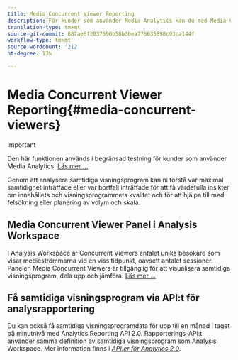 ```yaml
---
title: Media Concurrent Viewer Reporting
description: För kunder som använder Media Analytics kan du med Media Concurrent Viewer-panelen i Analysis Workspace analysera samtidiga visningsprogram för att förstå var maximal samtidighet inträffade eller var bortfall inträffade.
translation-type: tm+mt
source-git-commit: 687ae6f2037590b58b30ea776635898c93ca144f
workflow-type: tm+mt
source-wordcount: '212'
ht-degree: 13%

---
```



# Media Concurrent Viewer Reporting{#media-concurrent-viewers}

>[!IMPORTANT]
>
>Den här funktionen används i begränsad testning för kunder som använder Media Analytics. [Läs mer …](https://docs.adobe.com/content/help/sv-SE/analytics/landing/an-releases.html)

Genom att analysera samtidiga visningsprogram kan ni förstå var maximal samtidighet inträffade eller var bortfall inträffade för att få värdefulla insikter om innehållets och visningsprogrammets kvalitet och för att hjälpa till med felsökning eller planering av volym och skala.

## Media Concurrent Viewer Panel i Analysis Workspace

I Analysis Workspace är Concurrent Viewers antalet unika besökare som visar medieströmmarna vid en viss tidpunkt, oavsett antalet sessioner. Panelen Media Concurrent Viewers är tillgänglig för att visualisera samtidiga visningsprogram, dela upp och jämföra. [Läs mer …](https://docs.adobe.com/content/help/sv-SE/analytics/analyze/analysis-workspace/panels/media-concurrent-viewers.html)

## Få samtidiga visningsprogram via API:t för analysrapportering

Du kan också få samtidiga visningsprogramdata för upp till en månad i taget på minutnivå med Analytics Reporting API 2.0. Rapporterings-API:t använder samma definition av samtidiga visningsprogram som Analysis Workspace.  Mer information finns i [_*API:er för Analytics 2.0*_](https://www.adobe.io/apis/experiencecloud/analytics/docs.html).
